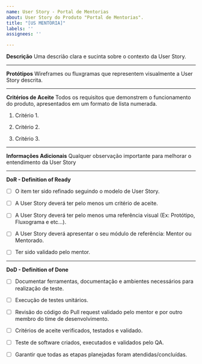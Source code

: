 ```yaml
---
name: User Story - Portal de Mentorias
about: User Story do Produto "Portal de Mentorias".
title: "[US MENTORIA]"
labels: ''
assignees: ''

---
```


**Descrição**
Uma descrião clara e sucinta sobre o contexto da User Story.
___________________________________________________________________________________________________________

**Protótipos**
Wireframes ou fluxgramas que representem visualmente a User Story descrita.
___________________________________________________________________________________________________________

**Critérios de Aceite**
Todos os requisitos que demonstrem o funcionamento do produto, apresentados em um formato de lista numerada.
1. Critério 1.

2. Critério 2.

3. Critério 3.
___________________________________________________________________________________________________________

**Informações Adicionais**
Qualquer observação importante para melhorar o entendimento da User Story
___________________________________________________________________________________________________________

**DoR - Definition of Ready**
- [ ] O item ter sido refinado seguindo o modelo de User Story.

- [ ] A User Story deverá ter pelo menos um critério de aceite.

- [ ]  A User Story deverá ter pelo menos uma referência visual (Ex: Protótipo, Fluxograma e etc...).

- [ ] A User Story deverá apresentar o seu módulo de referência: Mentor ou Mentorado.

- [ ] Ter sido validado pelo mentor.
___________________________________________________________________________________________________________

**DoD - Definition of Done**
- [ ] Documentar ferramentas, documentação e ambientes necessários para realização de teste.

- [ ] Execução de testes unitários.

- [ ] Revisão do código do Pull request validado pelo mentor e por outro membro do time de desenvolvimento.

- [ ] Critérios de aceite verificados, testados e validado.

- [ ] Teste de software criados, executados e validados pelo QA.

- [ ] Garantir que todas as etapas planejadas foram atendidas/concluídas.
